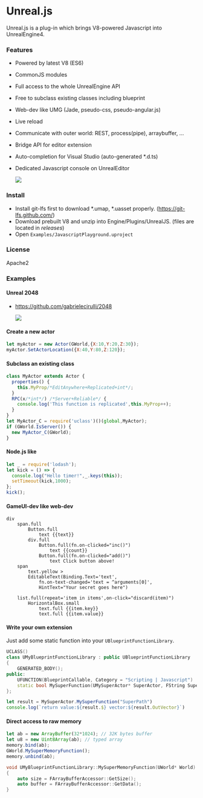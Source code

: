 # Unreal.js

Unreal.js is a plug-in which brings V8-powered Javascript into UnrealEngine4. 

### Features
- Powered by latest V8 (ES6)
- CommonJS modules
- Full access to the whole UnrealEngine API
- Free to subclass existing classes including blueprint
- Web-dev like UMG (Jade, pseudo-css, pseudo-angular.js)
- Live reload
- Communicate with outer world: REST, process(pipe), arraybuffer, ...
- Bridge API for editor extension
- Auto-completion for Visual Studio (auto-generated *.d.ts)
- Dedicated Javascript console on UnrealEditor

  ![](https://github.com/ncsoft/Unreal.js/blob/master/doc/images/UnrealJs_JavascriptConsole.gif) 

### Install
- Install git-lfs first to download *.umap, *.uasset properly. (https://git-lfs.github.com/)
- Download prebuilt V8 and unzip into Engine/Plugins/UnrealJS. (files are located in *releases*)
- Open `Examples/JavascriptPlayground.uproject`

### License
Apache2

### Examples

#### Unreal 2048
- https://github.com/gabrielecirulli/2048

  ![](https://github.com/ncsoft/Unreal.js/blob/master/doc/images/UnrealJs_example_2048.gif)


#### Create a new actor
```js
let myActor = new Actor(GWorld,{X:10,Y:20,Z:30});
myActor.SetActorLocation({X:40,Y:80,Z:120});
```

#### Subclass an existing class
```js
class MyActor extends Actor {
  properties() {
    this.MyProp/*EditAnywhere+Replicated+int*/;
  }
  RPC(x/*int*/) /*Server+Reliable*/ {
    console.log('This function is replicated',this.MyProp++);
  }
}
let MyActor_C = require('uclass')()(global,MyActor);
if (GWorld.IsServer()) { 
  new MyActor_C(GWorld);
}
```

#### Node.js like 
```js
let _ = require('lodash');
let kick = () => {
  console.log("Hello timer!",_.keys(this));
  setTimeout(kick,1000);
};
kick();
```

#### GameUI-dev like web-dev
```jade
div
	span.full
		Button.full
			text {{text}}
		div.full
			Button.full(fn.on-clicked="inc()")
				text {{count}}
			Button.full(fn.on-clicked="add()")
				text Click button above!
	span
		text.yellow >
		EditableText(Binding.Text='text',
			fn.on-text-changed='text = ^arguments[0]',
			HintText="Your secret goes here")
		
	list.full(repeat='item in items',on-click="discard(item)") 
		HorizontalBox.small
			text.full {{item.key}}
			text.full {{item.value}}
```

#### Write your own extension
Just add some static function into your `UBlueprintFunctionLibrary`.
```c++
UCLASS()
class UMyBlueprintFunctionLibrary : public UBlueprintFunctionLibrary
{
    GENERATED_BODY();
public:
    UFUNCTION(BlueprintCallable, Category = "Scripting | Javascript")
    static bool MySuperFunction(UMySuperActor* SuperActor, FString SuperPath, FVector* OutVector);
};
```

```js
let result = MySuperActor.MySuperFunction("SuperPath")
console.log(`return value:${result.$} vector:${result.OutVector}`)
```

#### Direct access to raw memory
```js
let ab = new ArrayBuffer(32*1024); // 32K bytes buffer
let u8 = new Uint8Array(ab); // typed array
memory.bind(ab);
GWorld.MySuperMemoryFunction();
memory.unbind(ab);
```

```c++
void UMyBlueprintFunctionLibrary::MySuperMemoryFunction(UWorld* World)
{
    auto size = FArrayBufferAccessor::GetSize();
    auto buffer = FArrayBufferAccessor::GetData();
}
```
